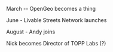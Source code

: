 March -- OpenGeo becomes a thing

June - Livable Streets Network launches

August - Andy joins

Nick becomes Director of TOPP Labs (?)